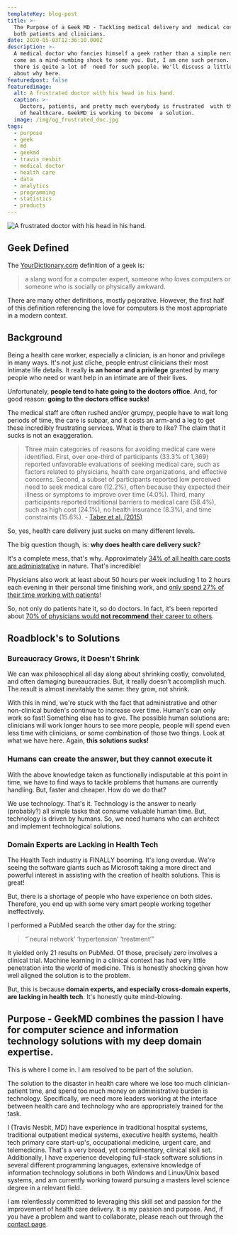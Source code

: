 ```yaml
---
templateKey: blog-post
title: >-
  The Purpose of a Geek MD - Tackling medical delivery and  medical costs for
  both patients and clinicians.
date: 2020-05-03T12:36:10.000Z
description: >-
  A medical doctor who fancies himself a geek rather than a simple nerd  may
  come as a mind-numbing shock to some you. But, I am one such person. And,
  there is quite a lot of  need for such people. We'll discuss a little bit more
  about why here.
featuredpost: false
featuredimage:
  alt: A frustrated doctor with his head in his hand.
  caption: >-
    Doctors, patients, and pretty much everybody is frustrated  with the state
    of healthcare. GeekMD is working to become  a solution.
  image: /img/og_frustrated_doc.jpg
tags:
  - purpose
  - geek
  - md
  - geekmd
  - travis nesbit
  - medical doctor
  - health care
  - data
  - analytics
  - programming
  - statistics
  - products
---
```

![A frustrated doctor with his head in his hand.](/img/og_frustrated_doc.jpg "A frustrated doctor with his head in his hand.")

## Geek Defined

The [YourDictionary.com](https://www.yourdictionary.com/geek) definition of a geek is:

> a slang word for a computer expert, someone who loves computers or someone who is socially or physically awkward.

There are many other definitions, mostly pejorative. However, the first half of this definition referencing the love for computers is the most appropriate in a modern context.

## Background

Being a health care worker, especially a clinician, is an honor and privilege in many ways. It's not just cliche, people entrust clinicians their most intimate life details. It really **is an honor and a privilege** granted by many people who need or want help in an intimate are of their lives.

Unfortunately, **people tend to hate going to the doctors office**. And, for good reason: **going to the doctors office sucks!**

The medical staff are often rushed and/or grumpy, people have to wait long periods of time, the care is subpar, and it costs an arm-and a leg to get these incredibly frustrating services. What is there to like? The claim that it sucks is not an exaggeration.

> Three main categories of reasons for avoiding medical care were identified. First, over one-third of participants (33.3% of 1,369) reported unfavorable evaluations of seeking medical care, such as factors related to physicians, health care organizations, and effective concerns. Second, a subset of participants reported low perceived need to seek medical care (12.2%),
> often because they expected their illness or symptoms to improve over time
> (4.0%). Third, many participants reported traditional barriers to medical
> care (58.4%), such as high cost (24.1%), no health insurance (8.3%), and
> time constraints (15.6%). - [Taber et al. (2015)](https://www.ncbi.nlm.nih.gov/pmc/articles/PMC4351276/)

So, yes, health care delivery just sucks on many different levels.

The big question though, is: **why does health care delivery suck**?

It's a complete mess, that's why. Approximately [34% of all health care costs are administrative](https://time.com/5759972/health-care-administrative-costs/) in nature. That's incredible!

Physicians also work at least about 50 hours per week including 1 to 2 hours each evening in their personal time finishing work, and [only spend 27% of their time working with patients](https://www.healio.com/primary-care/practice-management/news/online/%7B063320c8-6954-45b8-89dc-3b293772d441%7D/physicians-spend-nearly-50-of-their-time-on-ehr-desk-work)!

So, not only do patients hate it, so do doctors. In fact, it's been reported about [70% of physicians would **not recommend** their career to others](https://www.healthcarefinancenews.com/news/why-70-percent-physicians-would-not-recommend-profession).

## Roadblock's to Solutions

### Bureaucracy Grows, it Doesn't Shrink

We can wax philosophical all day along about shrinking costly, convoluted, and often damaging bureaucracies. But, it really doesn't accomplish much. The result is almost inevitably the same: they grow, not shrink.

With this in mind, we're stuck with the fact that administrative and other non-clinical burden's continue to increase over time. Human's can only work so fast! Something else has to give. The possible human solutions are: clinicians will work longer hours to see more people, people will spend even less time with clinicians, or some combination of those two things. Look at what we have here. Again, **this solutions sucks!**

### Humans can create the answer, but they cannot execute it

With the above knowledge taken as functionally indisputable at this point in time, we have to find ways to tackle problems that humans are currently handling. But, faster and cheaper. How do we do that?

We use technology. That's it. Technology is the answer to nearly (probably?) all simple tasks that consume valuable human time. But, technology is driven by humans. So, we need humans who can architect and implement technological solutions.

### Domain Experts are Lacking in Health Tech

The Health Tech industry is FINALLY booming. It's long overdue. We're seeing the software giants such as Microsoft taking a more direct and powerful interest in assisting with the creation of health solutions. This is great!

But, there is a shortage of people who have experience on both sides. Therefore, you end up with some very smart people working together ineffectively.

I performed a PubMed search the other day for the string:

> “`neural network’ ‘hypertension’ ‘treatment’”

It yielded only 21 results on PubMed. Of those, precisely zero involves a clinical trial. Machine learning in a clinical context has had very little penetration into the world of medicine. This is honestly shocking given how well aligned the solution is to the problem.

But, this is because **domain experts, and especially cross-domain experts, are lacking in health tech**. It's honestly quite mind-blowing.

## Purpose - GeekMD combines the passion I have for computer science and information technology solutions with my deep domain expertise.

This is where I come in. I am resolved to be part of the solution.

The solution to the disaster in health care where we lose too much clinician-patient time, and spend too much money on administrative burden is technology. Specifically, we need more leaders working at the interface between health care and technology who are appropriately trained for the task.

I (Travis Nesbit, MD) have experience in traditional hospital systems, traditional outpatient medical systems, executive health systems, health tech primary care start-up's, occupational medicine, urgent care, and telemedicine. That's a very broad, yet complimentary, clinical skill set. Additionally, I have experience developing full-stack software solutions in several different programming languages, extensive knowledge of information technology solutions in both Windows and Linux/Unix based systems, and am currently working toward pursuing a masters level science degree in a relevant field.

I am relentlessly committed to leveraging this skill set and passion for the improvement of health care delivery. It is my passion and purpose. And, if you have a problem and want to collaborate, please reach out through the [contact page](https://geekmd.io/contact).
